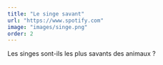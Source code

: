 ```yaml
---
title: "Le singe savant"
url: "https://www.spotify.com"
image: "images/singe.png"
order: 2
---
```

Les singes sont-ils les plus savants des animaux ?

